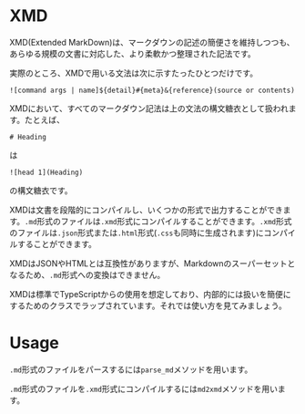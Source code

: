 # XMD
XMD(Extended MarkDown)は、マークダウンの記述の簡便さを維持しつつも、あらゆる規模の文書に対応した、より柔軟かつ整理された記法です。

実際のところ、XMDで用いる文法は次に示すたったひとつだけです。

```
![command args | name]${detail}#{meta}&{reference}(source or contents)
```

XMDにおいて、すべてのマークダウン記法は上の文法の構文糖衣として扱われます。たとえば、

```
# Heading
```

は

```
![head 1](Heading)
```

の構文糖衣です。

XMDは文書を段階的にコンパイルし、いくつかの形式で出力することができます。`.md`形式のファイルは`.xmd`形式にコンパイルすることができます。`.xmd`形式のファイルは`.json`形式または`.html`形式(`.css`も同時に生成されます)にコンパイルすることができます。

XMDはJSONやHTMLとは互換性がありますが、Markdownのスーパーセットとなるため、`.md`形式への変換はできません。

XMDは標準でTypeScriptからの使用を想定しており、内部的には扱いを簡便にするためのクラスでラップされています。それでは使い方を見てみましょう。

# Usage
`.md`形式のファイルをパースするには`parse_md`メソッドを用います。

`.md`形式のファイルを`.xmd`形式にコンパイルするには`md2xmd`メソッドを用います。
